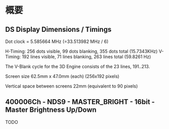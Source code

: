 # 概要

## DS Display Dimensions / Timings

Dot clock = 5.585664 MHz (=33.513982 MHz / 6)

H-Timing: 256 dots visible, 99 dots blanking, 355 dots total (15.7343KHz)
V-Timing: 192 lines visible, 71 lines blanking, 263 lines total (59.8261 Hz)

The V-Blank cycle for the 3D Engine consists of the 23 lines, 191..213.

Screen size 62.5mm x 47.0mm (each) (256x192 pixels)

Vertical space between screens 22mm (equivalent to 90 pixels)

## 400006Ch - NDS9 - MASTER_BRIGHT - 16bit - Master Brightness Up/Down

TODO

